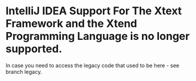 # IntelliJ IDEA Support For The Xtext Framework and the Xtend Programming Language is no longer supported.
In case you need to access the legacy code that used to be here - see branch legacy.
